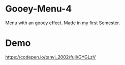 # Gooey-Menu-4
Menu with an gooey effect. Made in my first Semester.

# Demo
https://codepen.io/tanvi_2002/full/GYGLzV
